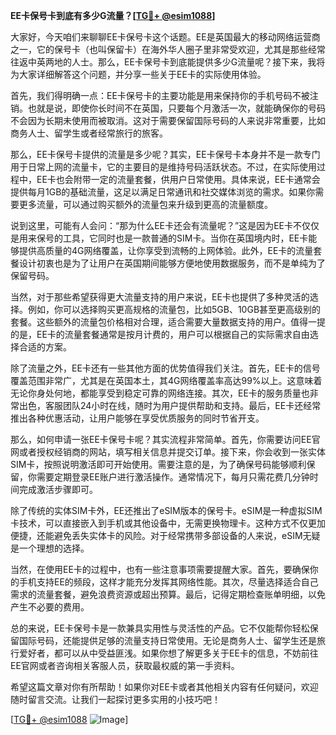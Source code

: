 **EE卡保号卡到底有多少G流量？[[TG💪+ @esim1088](https://t.me/s/esim1088)]**

大家好，今天咱们来聊聊EE卡保号卡这个话题。EE是英国最大的移动网络运营商之一，它的保号卡（也叫保留卡）在海外华人圈子里非常受欢迎，尤其是那些经常往返中英两地的人士。那么，EE卡保号卡到底能提供多少G流量呢？接下来，我将为大家详细解答这个问题，并分享一些关于EE卡的实际使用体验。

首先，我们得明确一点：EE卡保号卡的主要功能是用来保持你的手机号码不被注销。也就是说，即使你长时间不在英国，只要每个月激活一次，就能确保你的号码不会因为长期未使用而被取消。这对于需要保留国际号码的人来说非常重要，比如商务人士、留学生或者经常旅行的旅客。

那么，EE卡保号卡提供的流量是多少呢？其实，EE卡保号卡本身并不是一款专门用于日常上网的流量卡，它的主要目的是维持号码活跃状态。不过，在实际使用过程中，EE卡也会附带一定的流量套餐，供用户日常使用。具体来说，EE卡通常会提供每月1GB的基础流量，这足以满足日常通讯和社交媒体浏览的需求。如果你需要更多流量，可以通过购买额外的流量包来升级到更高的流量额度。

说到这里，可能有人会问：“那为什么EE卡还会有流量呢？”这是因为EE卡不仅仅是用来保号的工具，它同时也是一款普通的SIM卡。当你在英国境内时，EE卡能够提供高质量的4G网络覆盖，让你享受到流畅的上网体验。此外，EE卡的流量套餐设计初衷也是为了让用户在英国期间能够方便地使用数据服务，而不是单纯为了保留号码。

当然，对于那些希望获得更大流量支持的用户来说，EE卡也提供了多种灵活的选择。例如，你可以选择购买更高规格的流量包，比如5GB、10GB甚至更高级别的套餐。这些额外的流量包价格相对合理，适合需要大量数据支持的用户。值得一提的是，EE卡的流量套餐通常是按月计费的，用户可以根据自己的实际需求自由选择合适的方案。

除了流量之外，EE卡还有一些其他方面的优势值得我们关注。首先，EE卡的信号覆盖范围非常广，尤其是在英国本土，其4G网络覆盖率高达99%以上。这意味着无论你身处何地，都能享受到稳定可靠的网络连接。其次，EE卡的服务质量也非常出色，客服团队24小时在线，随时为用户提供帮助和支持。最后，EE卡还经常推出各种优惠活动，让用户能够在享受优质服务的同时节省开支。

那么，如何申请一张EE卡保号卡呢？其实流程非常简单。首先，你需要访问EE官网或者授权经销商的网站，填写相关信息并提交订单。接下来，你会收到一张实体SIM卡，按照说明激活即可开始使用。需要注意的是，为了确保号码能够顺利保留，你需要定期登录EE账户进行激活操作。通常情况下，每月只需花费几分钟时间完成激活步骤即可。

除了传统的实体SIM卡外，EE还推出了eSIM版本的保号卡。eSIM是一种虚拟SIM卡技术，可以直接嵌入到手机或其他设备中，无需更换物理卡。这种方式不仅更加便捷，还能避免丢失实体卡的风险。对于经常携带多部设备的人来说，eSIM无疑是一个理想的选择。

当然，在使用EE卡的过程中，也有一些注意事项需要提醒大家。首先，要确保你的手机支持EE的频段，这样才能充分发挥其网络性能。其次，尽量选择适合自己需求的流量套餐，避免浪费资源或超出预算。最后，记得定期检查账单明细，以免产生不必要的费用。

总的来说，EE卡保号卡是一款兼具实用性与灵活性的产品。它不仅能帮你轻松保留国际号码，还能提供足够的流量支持日常使用。无论是商务人士、留学生还是旅行爱好者，都可以从中受益匪浅。如果你想了解更多关于EE卡的信息，不妨前往EE官网或者咨询相关客服人员，获取最权威的第一手资料。

希望这篇文章对你有所帮助！如果你对EE卡或者其他相关内容有任何疑问，欢迎随时留言交流。让我们一起探讨更多实用的小技巧吧！

[[TG💪+ @esim1088](https://t.me/s/esim1088) ![Image](https://i.postimg.cc/4NQfJmqS/Snipaste-2025-05-13-00-14-12.png)]